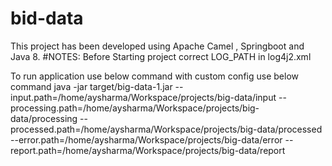 # bid-data

This project has been developed using Apache Camel , Springboot and Java 8.
#NOTES:
Before Starting project correct LOG_PATH in log4j2.xml

To run application use below command with custom config use below command
java -jar target/big-data-1.jar --input.path=/home/aysharma/Workspace/projects/big-data/input --processing.path=/home/aysharma/Workspace/projects/big-data/processing --processed.path=/home/aysharma/Workspace/projects/big-data/processed --error.path=/home/aysharma/Workspace/projects/big-data/error --report.path=/home/aysharma/Workspace/projects/big-data/report 
